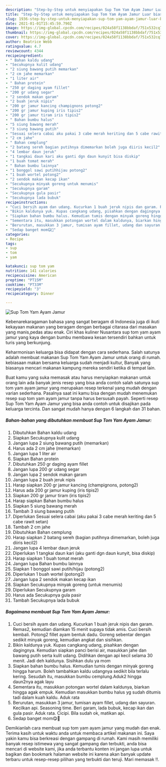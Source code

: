 ```yaml
---
description: "Step-by-Step untuk menyiapakan Sup Tom Yam Ayam Jamur Luar biasa"
title: "Step-by-Step untuk menyiapakan Sup Tom Yam Ayam Jamur Luar biasa"
slug: 1936-step-by-step-untuk-menyiapakan-sup-tom-yam-ayam-jamur-luar-biasa
date: 2021-01-01T15:45:59.790Z
image: https://img-global.cpcdn.com/recipes/024a58f1138bbdaf/751x532cq70/sup-tom-yam-ayam-jamur-foto-resep-utama.jpg
thumbnail: https://img-global.cpcdn.com/recipes/024a58f1138bbdaf/751x532cq70/sup-tom-yam-ayam-jamur-foto-resep-utama.jpg
cover: https://img-global.cpcdn.com/recipes/024a58f1138bbdaf/751x532cq70/sup-tom-yam-ayam-jamur-foto-resep-utama.jpg
author: Beatrice Webb
ratingvalue: 4.7
reviewcount: 4344
recipeingredient:
- " Bahan kaldu udang"
- "Secukupnya kulit udang"
- "2 siung bawang putih memarkan"
- "2 cm jahe memarkan"
- "1 liter air"
- " Bahan protein"
- "250 gr daging ayam fillet"
- "200 gr udang segar"
- "2 sendok makan garam"
- "2 buah jeruk nipis"
- "200 gr jamur kancing champignons potong2"
- "200 gr jamur kuping iris tipis2"
- "200 gr jamur tiram iris tipis2"
- " Bahan bumbu halus"
- "5 siung bawang merah"
- "3 siung bawang putih"
- "Sesuai selera cabai aku pakai 3 cabe merah keriting dan 5 cabe rawit setan"
- "2 cm jahe"
- " Bahan cemplung"
- "2 batang sereh bagian putihnya dimemarkan boleh juga diiris kecil2"
- "4 lembar daun jeruk"
- "1 tangkai daun kari aku ganti dgn daun kunyit bisa diskip"
- "1 buah tomat merah"
- " Bahan bumbu lainnya"
- "1 bonggol sawi putihhijau potong2"
- "1 buah wortel potong2"
- "2 sendok makan kecap ikan"
- "Secukupnya minyak goreng untuk menumis"
- "Secukupnya garam"
- "Secukupnya gula pasir"
- "Secukupnya lada bubuk"
recipeinstructions:
- "Cuci bersih ayam dan udang. Kucurkan 1 buah jeruk nipis dan garam. Remas2, kemudian diamkan 15 menit supaya tidak amis. Cuci bersih kembali. Potong2 fillet ayam bentuk dadu. Goreng sebentar dengan sedikit minyak goreng, kemudian angkat dan sisihkan."
- "Bikin kaldunya yuk. Kupas cangkang udang, pisahkan dengan dagingnya. Kemudian siapkan panci berisi air, masukkan jahe dan bawang putih serta kulit udang. Didihkan dengan api kecil selama 30 menit. Jadi deh kaldunya. Sisihkan dulu ya mom"
- "Siapkan bahan bumbu halus. Kemudian tumis dengan minyak goreng hingga harum. Boleh tambahkan kaldu udangnya sedikit bila terlalu kering. Sesudah itu, masukkan bumbu cemplung.Aduk2 hingga daun2nya agak layu"
- "Sementara itu, masukkan potongan wortel dalam kaldunya, biarkan hingga agak empuk. Kemudian masukkan bumbu halus yg sudah ditumis tadi dalam kuah kaldu. Aduk rata"
- "Berurutan, masukkan 3 jamur, tumisan ayam fillet, udang dan sayuran. Kecilkan api. Seasoning time. Beri garam, lada bubuk, kecap ikan dan gula pasir. Aduk rata. Cicipi. Bila sudah ok, matikan api."
- "Sedap banget mom😋🤤"
categories:
- Recipe
tags:
- sup
- tom
- yam

katakunci: sup tom yam 
nutrition: 141 calories
recipecuisine: American
preptime: "PT15M"
cooktime: "PT33M"
recipeyield: "3"
recipecategory: Dinner

---
```



![Sup Tom Yam Ayam Jamur](https://img-global.cpcdn.com/recipes/024a58f1138bbdaf/751x532cq70/sup-tom-yam-ayam-jamur-foto-resep-utama.jpg)

Kebenarekaragaman bahasa yang sangat beragam di Indonesia juga di ikuti kekayaan makanan yang beragam dengan berbagai citarasa dari masakan yang manis,pedas atau enak. Ciri khas kuliner Nusantara sup tom yam ayam jamur yang kaya dengan bumbu membawa kesan tersendiri bahkan untuk turis yang berkunjung.




Keharmonisan keluarga bisa didapat dengan cara sederhana. Salah satunya adalah membuat makanan Sup Tom Yam Ayam Jamur untuk orang di rumah. kebiasaan makan bersama keluarga sudah menjadi kultur, Banyak yang biasanya mencari makanan kampung mereka sendiri ketika di tempat lain.

Buat kamu yang suka memasak atau harus menyiapkan makanan untuk orang lain ada banyak jenis resep yang bisa anda contoh salah satunya sup tom yam ayam jamur yang merupakan resep terkenal yang mudah dengan varian sederhana. Pasalnya saat ini kamu bisa dengan mudah menemukan resep sup tom yam ayam jamur tanpa harus bersusah payah.
Seperti resep Sup Tom Yam Ayam Jamur yang bisa anda contoh untuk disajikan pada keluarga tercinta. Dan sangat mudah hanya dengan 6 langkah dan 31 bahan.


<!--inarticleads1-->

##### Bahan-bahan yang dibutuhkan membuat Sup Tom Yam Ayam Jamur:

1. Dibutuhkan  Bahan kaldu udang
1. Siapkan Secukupnya kulit udang
1. Jangan lupa 2 siung bawang putih (memarkan)
1. Harus ada 2 cm jahe (memarkan)
1. Jangan lupa 1 liter air
1. Siapkan  Bahan protein
1. Dibutuhkan 250 gr daging ayam fillet
1. Jangan lupa 200 gr udang segar
1. Jangan lupa 2 sendok makan garam
1. Jangan lupa 2 buah jeruk nipis
1. Harap siapkan 200 gr jamur kancing (champignons, potong2)
1. Harus ada 200 gr jamur kuping (iris tipis2)
1. Siapkan 200 gr jamur tiram (iris tipis2)
1. Harap siapkan  Bahan bumbu halus
1. Siapkan 5 siung bawang merah
1. Tambah 3 siung bawang putih
1. Diperlukan Sesuai selera cabai (aku pakai 3 cabe merah keriting dan 5 cabe rawit setan)
1. Tambah 2 cm jahe
1. Dibutuhkan  Bahan cemplung
1. Harap siapkan 2 batang sereh (bagian putihnya dimemarkan, boleh juga diiris kecil2)
1. Jangan lupa 4 lembar daun jeruk
1. Diperlukan 1 tangkai daun kari (aku ganti dgn daun kunyit, bisa diskip)
1. Harap siapkan 1 buah tomat merah
1. Jangan lupa  Bahan bumbu lainnya
1. Siapkan 1 bonggol sawi putih/hijau (potong2)
1. Diperlukan 1 buah wortel (potong2)
1. Jangan lupa 2 sendok makan kecap ikan
1. Siapkan Secukupnya minyak goreng (untuk menumis)
1. Diperlukan Secukupnya garam
1. Harus ada Secukupnya gula pasir
1. Tambah Secukupnya lada bubuk




<!--inarticleads2-->

##### Bagaimana membuat  Sup Tom Yam Ayam Jamur:

1. Cuci bersih ayam dan udang. Kucurkan 1 buah jeruk nipis dan garam. Remas2, kemudian diamkan 15 menit supaya tidak amis. Cuci bersih kembali. Potong2 fillet ayam bentuk dadu. Goreng sebentar dengan sedikit minyak goreng, kemudian angkat dan sisihkan.
1. Bikin kaldunya yuk. Kupas cangkang udang, pisahkan dengan dagingnya. Kemudian siapkan panci berisi air, masukkan jahe dan bawang putih serta kulit udang. Didihkan dengan api kecil selama 30 menit. Jadi deh kaldunya. Sisihkan dulu ya mom
1. Siapkan bahan bumbu halus. Kemudian tumis dengan minyak goreng hingga harum. Boleh tambahkan kaldu udangnya sedikit bila terlalu kering. Sesudah itu, masukkan bumbu cemplung.Aduk2 hingga daun2nya agak layu
1. Sementara itu, masukkan potongan wortel dalam kaldunya, biarkan hingga agak empuk. Kemudian masukkan bumbu halus yg sudah ditumis tadi dalam kuah kaldu. Aduk rata
1. Berurutan, masukkan 3 jamur, tumisan ayam fillet, udang dan sayuran. Kecilkan api. Seasoning time. Beri garam, lada bubuk, kecap ikan dan gula pasir. Aduk rata. Cicipi. Bila sudah ok, matikan api.
1. Sedap banget mom😋🤤




Demikianlah cara membuat sup tom yam ayam jamur yang mudah dan enak. Terima kasih untuk waktu anda untuk membaca artikel makanan ini. Saya yakin kamu bisa berkreasi dengan gampang di rumah. Kami masih memiliki banyak resep istimewa yang sangat gampang dan terbukti, anda bisa mencari di website kami, jika anda terbantu konten ini jangan lupa untuk bagikan dan bookmark halaman website ini karena akan banyak update terbaru untuk resep-resep pilihan yang terbukti dan teruji. Mari memasak !!. 
